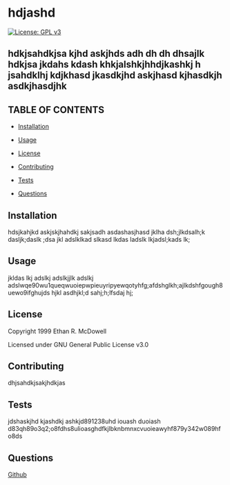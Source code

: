 
  
  
  # **hdjashd**

  [![License: GPL v3](https://img.shields.io/badge/License-GPLv3-blue.svg)](https://www.gnu.org/licenses/gpl-3.0)

  ## hdkjsahdkjsa kjhd askjhds adh dh dh dhsajlk hdkjsa jkdahs kdash khkjalshkjhhdjkashkj h jsahdklhj kdjkhasd jkasdkjhd askjhasd kjhasdkjh asdkjhasdjhk

  ## TABLE OF CONTENTS
  
  - [Installation](#Installation) 

  - [Usage](#Usage) 

  - [License](#License) 

  - [Contributing](#Contributing) 

  - [Tests](#Tests) 

  - [Questions](#Questions) 

  
  ## Installation
  
 hdsjkahjkd askjskjhahdkj sakjsadh asdashasjhasd jklha dsh;jlkdsalh;k dasljk;daslk ;dsa jkl adslklkad slkasd lkdas ladslk  lkjadsl;kads lk; 

  ## Usage
  
 jkldas lkj adslkj adslkjjlk adslkj adslwqe90wu1queqwuoiepwpieuyripyewqotyhfg;afdshglkh;ajlkdshfgough8uewo9ifghujds hjkl asdhjkl;d sahj;h;lfsdaj hj; 

  ## License
  
 Copyright 1999 Ethan R. McDowell
  
 Licensed under GNU General Public License v3.0 

  ## Contributing
  
 dhjsahdkjsakjhdkjas 

  ## Tests
  
 jdshaskjhd kjashdkj ashkjd891238uhd iouash duoiash d83qh89o3q2;o8fdhs8ulioasghdfkjlbknbmnxcvuoieawyhf879y342w089hf o8ds 

  ## Questions
  
 <a href='https://github.com/ethanrmcdowell'>Github</a> 


